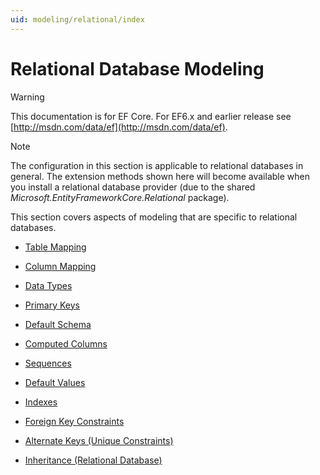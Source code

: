 ```yaml
---
uid: modeling/relational/index
---
```

# Relational Database Modeling

> [!WARNING]
> This documentation is for EF Core. For EF6.x and earlier release see [http://msdn.com/data/ef](http://msdn.com/data/ef).

> [!NOTE]
> The configuration in this section is applicable to relational databases in general. The extension methods shown here will become available when you install a relational database provider (due to the shared *Microsoft.EntityFrameworkCore.Relational* package).

This section covers aspects of modeling that are specific to relational databases.

* [Table Mapping](tables.md)

* [Column Mapping](columns.md)

* [Data Types](data-types.md)

* [Primary Keys](primary-keys.md)

* [Default Schema](default-schema.md)

* [Computed Columns](computed-columns.md)

* [Sequences](sequences.md)

* [Default Values](default-values.md)

* [Indexes](indexes.md)

* [Foreign Key Constraints](fk-constraints.md)

* [Alternate Keys (Unique Constraints)](unique-constraints.md)

* [Inheritance (Relational Database)](inheritance.md)
